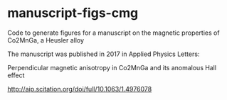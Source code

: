 # manuscript-figs-cmg
Code to generate figures for a manuscript on the magnetic properties of Co2MnGa, a Heusler alloy

The manuscript was published in 2017 in Applied Physics Letters:

Perpendicular magnetic anisotropy in Co2MnGa and its anomalous Hall effect

http://aip.scitation.org/doi/full/10.1063/1.4976078
